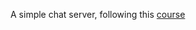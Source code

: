 A simple chat server, following this [course](https://www.cl.cam.ac.uk/teaching/2122/FJava/materials.html)